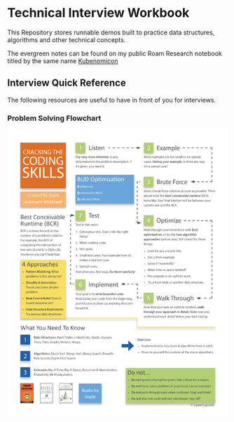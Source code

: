 # Technical Interview Workbook

This Repository stores runnable demos built to practice data structures, algorithms and other technical concepts.

The evergreen notes can be found on my public Roam Research notebook titled by the same name [Kubenomicon](https://roamresearch.com/#/app/kubenomicon)

## Interview Quick Reference
The following resources are useful to have in front of you for interviews.

### Problem Solving Flowchart

![Flowchart](/assets/images/CTCI_problem_solving_flowchart.png)

